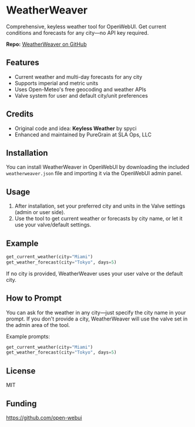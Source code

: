 
# WeatherWeaver

Comprehensive, keyless weather tool for OpenWebUI. Get current conditions and forecasts for any city—no API key required.

**Repo:** [WeatherWeaver on GitHub](https://github.com/PureGrain/my-openwebui/tree/main/tools/weatherweaver)

## Features

- Current weather and multi-day forecasts for any city
- Supports imperial and metric units
- Uses Open-Meteo's free geocoding and weather APIs
- Valve system for user and default city/unit preferences

## Credits

- Original code and idea: **Keyless Weather** by spyci
- Enhanced and maintained by PureGrain at SLA Ops, LLC

## Installation

You can install WeatherWeaver in OpenWebUI by downloading the included `weatherweaver.json` file and importing it via the OpenWebUI admin panel.

## Usage

1. After installation, set your preferred city and units in the Valve settings (admin or user side).
2. Use the tool to get current weather or forecasts by city name, or let it use your valve/default settings.

## Example

```python
get_current_weather(city="Miami")
get_weather_forecast(city="Tokyo", days=5)
```

If no city is provided, WeatherWeaver uses your user valve or the default city.

## How to Prompt

You can ask for the weather in any city—just specify the city name in your prompt. If you don't provide a city, WeatherWeaver will use the valve set in the admin area of the tool.

Example prompts:

```python
get_current_weather(city="Miami")
get_weather_forecast(city="Tokyo", days=5)
```

## License

MIT

## Funding

<https://github.com/open-webui>
